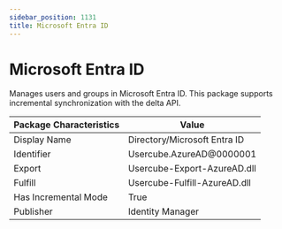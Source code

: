 ```yaml
---
sidebar_position: 1131
title: Microsoft Entra ID
---
```


# Microsoft Entra ID

Manages users and groups in Microsoft Entra ID. This package supports incremental synchronization with the delta API.

| Package Characteristics | Value |
| --- | --- |
| Display Name | Directory/Microsoft Entra ID |
| Identifier | Usercube.AzureAD@0000001 |
| Export | Usercube-Export-AzureAD.dll |
| Fulfill | Usercube-Fulfill-AzureAD.dll |
| Has Incremental Mode | True |
| Publisher | Identity Manager |